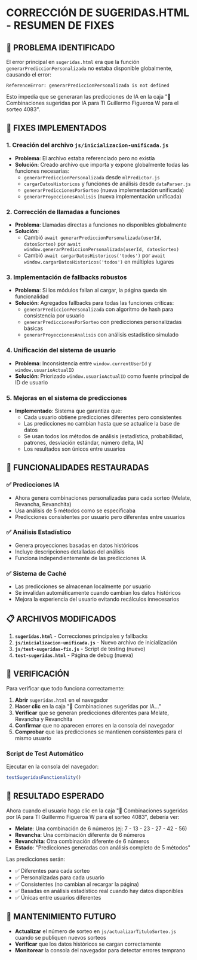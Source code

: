 # CORRECCIÓN DE SUGERIDAS.HTML - RESUMEN DE FIXES

## 🎯 PROBLEMA IDENTIFICADO

El error principal en `sugeridas.html` era que la función `generarPrediccionPersonalizada` no estaba disponible globalmente, causando el error:
```
ReferenceError: generarPrediccionPersonalizada is not defined
```

Esto impedía que se generaran las predicciones de IA en la caja "🎯 Combinaciones sugeridas por IA para TI Guillermo Figueroa W para el sorteo 4083".

## 🔧 FIXES IMPLEMENTADOS

### 1. Creación del archivo `js/inicializacion-unificada.js`
- **Problema**: El archivo estaba referenciado pero no existía
- **Solución**: Creado archivo que importa y expone globalmente todas las funciones necesarias:
  - `generarPrediccionPersonalizada` desde `mlPredictor.js`
  - `cargarDatosHistoricos` y funciones de análisis desde `dataParser.js`
  - `generarPrediccionesPorSorteo` (nueva implementación unificada)
  - `generarProyeccionesAnalisis` (nueva implementación unificada)

### 2. Corrección de llamadas a funciones
- **Problema**: Llamadas directas a funciones no disponibles globalmente
- **Solución**: 
  - Cambió `await generarPrediccionPersonalizada(userId, datosSorteo)` por `await window.generarPrediccionPersonalizada(userId, datosSorteo)`
  - Cambió `await cargarDatosHistoricos('todos')` por `await window.cargarDatosHistoricos('todos')` en múltiples lugares

### 3. Implementación de fallbacks robustos
- **Problema**: Si los módulos fallan al cargar, la página queda sin funcionalidad
- **Solución**: Agregados fallbacks para todas las funciones críticas:
  - `generarPrediccionPersonalizada` con algoritmo de hash para consistencia por usuario
  - `generarPrediccionesPorSorteo` con predicciones personalizadas básicas
  - `generarProyeccionesAnalisis` con análisis estadístico simulado

### 4. Unificación del sistema de usuario
- **Problema**: Inconsistencia entre `window.currentUserId` y `window.usuarioActualID`
- **Solución**: Priorizado `window.usuarioActualID` como fuente principal de ID de usuario

### 5. Mejoras en el sistema de predicciones
- **Implementado**: Sistema que garantiza que:
  - Cada usuario obtiene predicciones diferentes pero consistentes
  - Las predicciones no cambian hasta que se actualice la base de datos
  - Se usan todos los métodos de análisis (estadística, probabilidad, patrones, desviación estándar, número delta, IA)
  - Los resultados son únicos entre usuarios

## 🎯 FUNCIONALIDADES RESTAURADAS

### ✅ Predicciones IA
- Ahora genera combinaciones personalizadas para cada sorteo (Melate, Revancha, Revanchita)
- Usa análisis de 5 métodos como se especificaba
- Predicciones consistentes por usuario pero diferentes entre usuarios

### ✅ Análisis Estadístico
- Genera proyecciones basadas en datos históricos
- Incluye descripciones detalladas del análisis
- Funciona independientemente de las predicciones IA

### ✅ Sistema de Caché
- Las predicciones se almacenan localmente por usuario
- Se invalidan automáticamente cuando cambian los datos históricos
- Mejora la experiencia del usuario evitando recálculos innecesarios

## 📋 ARCHIVOS MODIFICADOS

1. **`sugeridas.html`** - Correcciones principales y fallbacks
2. **`js/inicializacion-unificada.js`** - Nuevo archivo de inicialización
3. **`js/test-sugeridas-fix.js`** - Script de testing (nuevo)
4. **`test-sugeridas.html`** - Página de debug (nueva)

## 🧪 VERIFICACIÓN

Para verificar que todo funciona correctamente:

1. **Abrir** `sugeridas.html` en el navegador
2. **Hacer clic** en la caja "🎯 Combinaciones sugeridas por IA..."
3. **Verificar** que se generan predicciones diferentes para Melate, Revancha y Revanchita
4. **Confirmar** que no aparecen errores en la consola del navegador
5. **Comprobar** que las predicciones se mantienen consistentes para el mismo usuario

### Script de Test Automático
Ejecutar en la consola del navegador:
```javascript
testSugeridasFunctionality()
```

## 🎯 RESULTADO ESPERADO

Ahora cuando el usuario haga clic en la caja "🎯 Combinaciones sugeridas por IA para TI Guillermo Figueroa W para el sorteo 4083", debería ver:

- **Melate**: Una combinación de 6 números (ej: 7 - 13 - 23 - 27 - 42 - 56)
- **Revancha**: Una combinación diferente de 6 números
- **Revanchita**: Otra combinación diferente de 6 números
- **Estado**: "Predicciones generadas con análisis completo de 5 métodos"

Las predicciones serán:
- ✅ Diferentes para cada sorteo
- ✅ Personalizadas para cada usuario
- ✅ Consistentes (no cambian al recargar la página)
- ✅ Basadas en análisis estadístico real cuando hay datos disponibles
- ✅ Únicas entre usuarios diferentes

## 🔄 MANTENIMIENTO FUTURO

- **Actualizar** el número de sorteo en `js/actualizarTituloSorteo.js` cuando se publiquen nuevos sorteos
- **Verificar** que los datos históricos se cargan correctamente
- **Monitorear** la consola del navegador para detectar errores temprano
